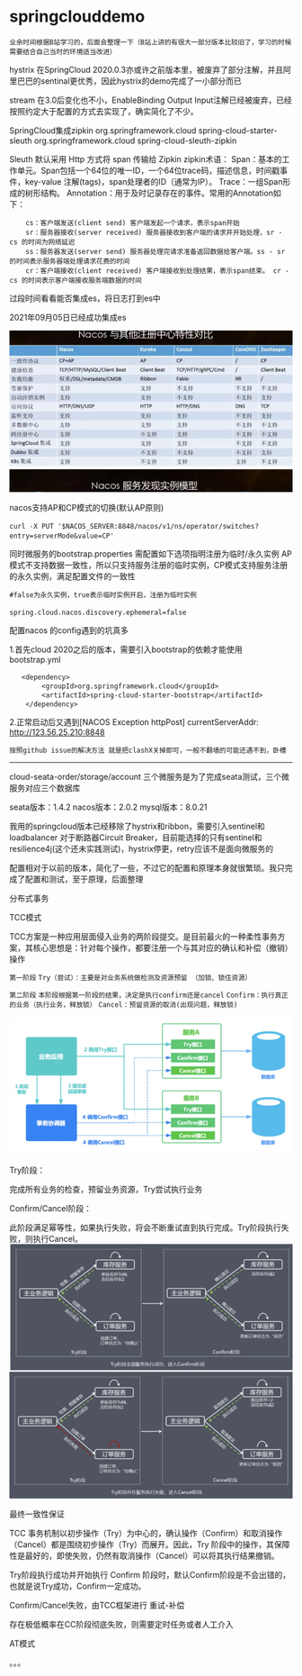 # springclouddemo
``业余时间根据B站学习的，后面会整理一下（B站上讲的有很大一部分版本比较旧了，学习的时候需要结合自己当时的环境适当改进）``

hystrix 在SpringCloud 2020.0.3亦或许之前版本里，被废弃了部分注解，并且阿里巴巴的sentinal更优秀，因此hystrix的demo完成了一小部分而已

stream 在3.0后变化也不小，EnableBinding Output Input注解已经被废弃，已经按照约定大于配置的方式去实现了，确实简化了不少。

SpringCloud集成zipkin
        <dependency>
            <groupId>org.springframework.cloud</groupId>
            <artifactId>spring-cloud-starter-sleuth</artifactId>
        </dependency>
        <dependency>
            <groupId>org.springframework.cloud</groupId>
            <artifactId>spring-cloud-sleuth-zipkin</artifactId>
        </dependency>

Sleuth 默认采用 Http 方式将 span 传输给 Zipkin
zipkin术语：
    Span：基本的工作单元。Span包括一个64位的唯一ID，一个64位trace码，描述信息，时间戳事件，key-value 注解(tags)，span处理者的ID（通常为IP）。
    Trace：一组Span形成的树形结构。
    Annotation：用于及时记录存在的事件。常用的Annotation如下：

        cs：客户端发送(client send) 客户端发起一个请求，表示span开始
        sr：服务器接收(server received) 服务器接收到客户端的请求并开始处理，sr - cs 的时间为网络延迟
        ss：服务器发送(server send) 服务器处理完请求准备返回数据给客户端。ss - sr 的时间表示服务器端处理请求花费的时间
        cr：客户端接收(client received) 客户端接收到处理结果，表示span结束。 cr - cs 的时间表示客户端接收服务端数据的时间

过段时间看看能否集成es，将日志打到es中

2021年09月05日已经成功集成es

![img_1.png](img_1.png)

nacos支持AP和CP模式的切换(默认AP原则)

`curl -X PUT '$NACOS_SERVER:8848/nacos/v1/ns/operator/switches?entry=serverMode&value=CP'`

同时微服务的bootstrap.properties 需配置如下选项指明注册为临时/永久实例
AP模式不支持数据一致性，所以只支持服务注册的临时实例，CP模式支持服务注册的永久实例，满足配置文件的一致性

`#false为永久实例，true表示临时实例开启，注册为临时实例`

`spring.cloud.nacos.discovery.ephemeral=false`

配置nacos 的config遇到的坑真多

1.首先cloud 2020之后的版本，需要引入bootstrap的依赖才能使用bootstrap.yml

       <dependency>
            <groupId>org.springframework.cloud</groupId>
            <artifactId>spring-cloud-starter-bootstrap</artifactId>
        </dependency>

2.正常启动后又遇到[NACOS Exception httpPost] currentServerAddr: http://123.56.25.210:8848

    按照github issue的解决方法 就是把clashX关掉即可，一般不翻墙的可能还遇不到，卧槽


-----------------------------------------------------
cloud-seata-order/storage/account 三个微服务是为了完成seata测试，三个微服务对应三个数据库

seata版本：1.4.2 
nacos版本：2.0.2
mysql版本：8.0.21

我用的springcloud版本已经移除了hystrix和ribbon，需要引入sentinel和loadbalancer
对于断路器Circuit Breaker，目前能选择的只有sentinel和resilience4j(这个还未实践测试)，hystrix停更，retry应该不是面向微服务的

配置相对于以前的版本，简化了一些，不过它的配置和原理本身就很繁琐。我只完成了配置和测试，至于原理，后面整理


分布式事务

TCC模式

TCC方案是一种应用层面侵入业务的两阶段提交。是目前最火的一种柔性事务方案，其核心思想是：针对每个操作，都要注册一个与其对应的确认和补偿（撤销）操作

``第一阶段``
``Try（尝试）：主要是对业务系统做检测及资源预留 （加锁、锁住资源）``

``第二阶段``
``本阶段根据第一阶段的结果，决定是执行confirm还是cancel``
``Confirm：执行真正的业务（执行业务，释放锁）``
``Cancel：预留资源的取消(出现问题，释放锁)``

![img_2.png](img_2.png)

Try阶段：

完成所有业务的检查，预留业务资源，Try尝试执行业务

Confirm/Cancel阶段：

此阶段满足幂等性，如果执行失败，将会不断重试直到执行完成。Try阶段执行失败，则执行Cancel。
![img_3.png](img_3.png)
![img_4.png](img_4.png)

最终一致性保证

TCC 事务机制以初步操作（Try）为中心的，确认操作（Confirm）和取消操作（Cancel）都是围绕初步操作（Try）而展开。因此，Try 阶段中的操作，其保障性是最好的，即使失败，仍然有取消操作（Cancel）可以将其执行结果撤销。

Try阶段执行成功并开始执行 Confirm 阶段时，默认Confirm阶段是不会出错的，也就是说Try成功，Confirm一定成功。

Confirm/Cancel失败，由TCC框架进行 重试-补偿

存在极低概率在CC阶段彻底失败，则需要定时任务或者人工介入

AT模式

。。。
